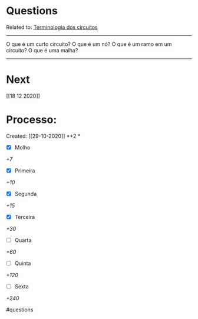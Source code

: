 # Questions
Related to: [Terminologia dos circuitos](Terminologia%20dos%20circuitos.md)

---

O que é um curto circuito?
O que é um nó?
O que é um ramo em um circuito?
O que é uma malha?

---
# Next
[[18 12 2020]]
# Processo:
Created: [[29-10-2020]]
*+2 *
- [x] Molho  

*+7* 

- [x] Primeira 

*+10* 

- [x] Segunda

*+15* 

- [x] Terceira 

*+30* 

- [ ] Quarta 

*+60* 

- [ ] Quinta 

*+120* 

- [ ] Sexta 

*+240* 


#questions
